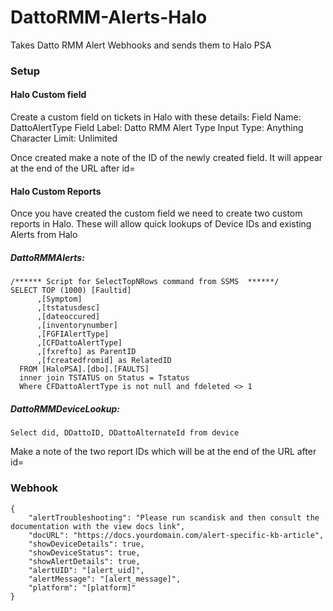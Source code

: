 # DattoRMM-Alerts-Halo
Takes Datto RMM Alert Webhooks and sends them to Halo PSA

### Setup
#### Halo Custom field
Create a custom field on tickets in Halo with these details:
Field Name: DattoAlertType
Field Label: Datto RMM Alert Type
Input Type: Anything
Character Limit: Unlimited

Once created make a note of the ID of the newly created field. It will appear at the end of the URL after id=

#### Halo Custom Reports
Once you have created the custom field we need to create two custom reports in Halo. These will allow quick lookups of Device IDs and existing Alerts from Halo

##### DattoRMMAlerts:
```
/****** Script for SelectTopNRows command from SSMS  ******/
SELECT TOP (1000) [Faultid]
      ,[Symptom]
      ,[tstatusdesc]
      ,[dateoccured]
      ,[inventorynumber]
      ,[FGFIAlertType]
      ,[CFDattoAlertType]
      ,[fxrefto] as ParentID
      ,[fcreatedfromid] as RelatedID
  FROM [HaloPSA].[dbo].[FAULTS]
  inner join TSTATUS on Status = Tstatus
  Where CFDattoAlertType is not null and fdeleted <> 1
  ```

  ##### DattoRMMDeviceLookup:
  ```
  Select did, DDattoID, DDattoAlternateId from device
  ```

  Make a note of the two report IDs which will be at the end of the URL after id=



### Webhook
```
{
    "alertTroubleshooting": "Please run scandisk and then consult the documentation with the view docs link",
    "docURL": "https://docs.yourdomain.com/alert-specific-kb-article",
    "showDeviceDetails": true,
    "showDeviceStatus": true,
    "showAlertDetails": true,
    "alertUID": "[alert_uid]",
    "alertMessage": "[alert_message]",
	"platform": "[platform]"
}
```
